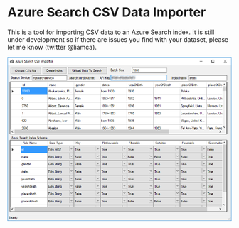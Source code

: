 # Azure Search CSV Data Importer
This is a tool for importing CSV data to an Azure Search index.  It is still under development so if there are issues you find with your dataset, please let me know (twitter @liamca).

<img src="https://github.com/liamca/AzureSearchCSVImporter/raw/master/AzureSearchImportTool.png">
